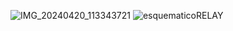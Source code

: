 ![IMG_20240420_113343721](https://github.com/yeyomuri/HA_MQTT_ESP32/assets/34101726/d9654e0b-c02b-4bf5-81fb-f8fe2ed9d51b)
![esquematicoRELAY](https://github.com/yeyomuri/HA_MQTT_ESP32/assets/34101726/8c12398d-a872-4383-9453-0c9267d09d20)
